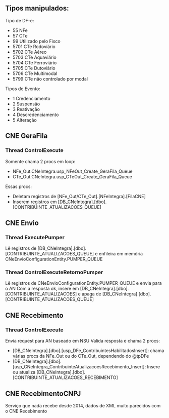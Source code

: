 ## Tipos manipulados:

Tipo de DF-e:

  * 55    NFe
  * 57    CTe
  * 99    Utilizado pelo Fisco
  * 5701 CTe Rodoviário
  * 5702 CTe Aéreo
  * 5703 CTe Aquaviário
  * 5704 CTe Ferroviário
  * 5705 CTe Dutoviário
  * 5706 CTe Multimodal
  * 5799 CTe não controlado por modal
 
Tipos de Evento:

  * 1   Credenciamento
  * 2   Suspensão
  * 3   Reativação
  * 4   Descredenciamento
  * 5   Alteração

## CNE GeraFila
### Thread ControlExecute

Somente chama 2 procs em loop:

  * NFe_Out.CNeIntegra.usp_NFeOut_Create_GeraFila_Queue
  * CTe_Out.CNeIntegra.usp_CTeOut_Create_GeraFila_Queue

Essas procs:

  * Deletam registros de [NFe_Out/CTe_Out].[NFeIntegra].[FilaCNE]
  * Inserem registros em [DB_CNeIntegra].[dbo].[CONTRIBUINTE_ATUALIZACOES_QUEUE]

## CNE Envio
### Thread ExecutePumper
Lê registros de [DB_CNeIntegra].[dbo].[CONTRIBUINTE_ATUALIZACOES_QUEUE] e enfileira em memória CNeEnvioConfigurationEntity.PUMPER_QUEUE
 
### Thread ControlExecuteRetornoPumper
Lê registros de CNeEnvioConfigurationEntity.PUMPER_QUEUE e envia para o AN 
Com a resposta ok, insere em [DB_CNeIntegra].[dbo].[CONTRIBUINTE_ATUALIZACOES] e apaga de [DB_CNeIntegra].[dbo].[CONTRIBUINTE_ATUALIZACOES_QUEUE]

## CNE Recebimento
### Thread ControlExecute 

Envia request para AN baseado em NSU
Valida resposta e chama 2 procs:

  * [DB_CNeIntegra].[dbo].[usp_DFe_ContribuintesHabilitadosInsert]: chama várias procs da NFe_Out ou do CTe_Out, dependendo do @tpDFe
  * [DB_CNeIntegra].[dbo].[usp_CNeIntegra_ContribuinteAtualizacoesRecebimento_Insert]: Insere ou atualiza [DB_CNeIntegra].[dbo].[CONTRIBUINTE_ATUALIZACOES_RECEBIMENTO]

## CNE RecebimentoCNPJ
Serviço que nada recebe desde 2014, dados de XML muito parecidos com o CNE Recebimento